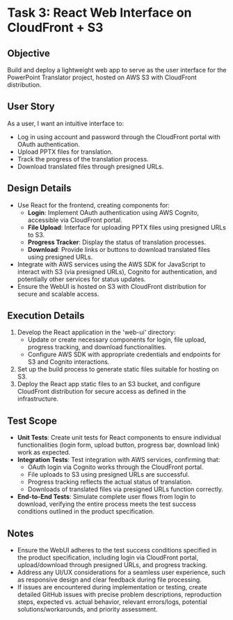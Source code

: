 # Task 3: React Web Interface on CloudFront + S3

## Objective
Build and deploy a lightweight web app to serve as the user interface for the PowerPoint Translator project, hosted on AWS S3 with CloudFront distribution.

## User Story
As a user, I want an intuitive interface to:
- Log in using account and password through the CloudFront portal with OAuth authentication.
- Upload PPTX files for translation.
- Track the progress of the translation process.
- Download translated files through presigned URLs.

## Design Details
- Use React for the frontend, creating components for:
  - **Login**: Implement OAuth authentication using AWS Cognito, accessible via CloudFront portal.
  - **File Upload**: Interface for uploading PPTX files using presigned URLs to S3.
  - **Progress Tracker**: Display the status of translation processes.
  - **Download**: Provide links or buttons to download translated files using presigned URLs.
- Integrate with AWS services using the AWS SDK for JavaScript to interact with S3 (via presigned URLs), Cognito for authentication, and potentially other services for status updates.
- Ensure the WebUI is hosted on S3 with CloudFront distribution for secure and scalable access.

## Execution Details
1. Develop the React application in the 'web-ui' directory:
   - Update or create necessary components for login, file upload, progress tracking, and download functionalities.
   - Configure AWS SDK with appropriate credentials and endpoints for S3 and Cognito interactions.
2. Set up the build process to generate static files suitable for hosting on S3.
3. Deploy the React app static files to an S3 bucket, and configure CloudFront distribution for secure access as defined in the infrastructure.

## Test Scope
- **Unit Tests**: Create unit tests for React components to ensure individual functionalities (login form, upload button, progress bar, download link) work as expected.
- **Integration Tests**: Test integration with AWS services, confirming that:
  - OAuth login via Cognito works through the CloudFront portal.
  - File uploads to S3 using presigned URLs are successful.
  - Progress tracking reflects the actual status of translation.
  - Downloads of translated files via presigned URLs function correctly.
- **End-to-End Tests**: Simulate complete user flows from login to download, verifying the entire process meets the test success conditions outlined in the product specification.

## Notes
- Ensure the WebUI adheres to the test success conditions specified in the product specification, including login via CloudFront portal, upload/download through presigned URLs, and progress tracking.
- Address any UI/UX considerations for a seamless user experience, such as responsive design and clear feedback during file processing.
- If issues are encountered during implementation or testing, create detailed GitHub issues with precise problem descriptions, reproduction steps, expected vs. actual behavior, relevant errors/logs, potential solutions/workarounds, and priority assessment.
